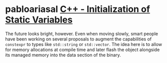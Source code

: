 # pabloariasal [C++ - Initialization of Static Variables](https://pabloariasal.github.io/2020/01/02/static-variable-initialization/)



The future looks bright, however. Even when moving slowly, smart people have been working on several proposals to augment the capabilities of `constexpr` to types like `std::string` or `std::vector`. The idea here is to allow for memory allocations at compile time and later flash the object alongside its managed memory into the data section of the binary.